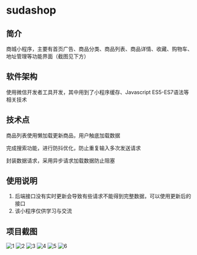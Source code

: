# sudashop

## 简介

商城小程序，主要有首页广告、商品分类、商品列表、商品详情、收藏、购物车、地址管理等功能界面（截图见下方）

## 软件架构

使用微信开发者工具开发，其中用到了小程序缓存、Javascript ES5-ES7语法等相关技术

## 技术点

 商品列表使用懒加载更新商品，用户触底加载数据

 完成搜索功能，进行防抖优化，防止重复输入多次发送请求

 封装数据请求，采用异步请求加载数据防止阻塞


## 使用说明

1.  后端接口没有实时更新会导致有些请求不能得到完整数据，可以使用更新后的接口
2.  该小程序仅供学习与交流

## 项目截图

![1](https://github.com/somniahub/sudashop/tree/master/projectimg/1.png)
![2](https://github.com/somniahub/sudashop/tree/master/projectimg/2.png)
![3](https://github.com/somniahub/sudashop/tree/master/projectimg/3.png)
![4](https://github.com/somniahub/sudashop/tree/master/projectimg/4.png)
![5](https://github.com/somniahub/sudashop/tree/master/projectimg/5.png)
![6](https://github.com/somniahub/sudashop/tree/master/projectimg/6.png)
